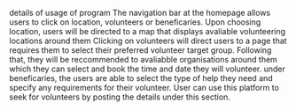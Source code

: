 details of usage of program
The navigation bar at the homepage allows users to click on location, volunteers or beneficaries. 
Upon choosing location, users will be directed to a map that displays avaliable volunteering locations around them 
Clicking on volunteers will direct users to a page that requires them to select their preferred volunteer target group. Following that, they will be reccommended to avaliabble organisations around them which they can select and book the time and date they will volunteer. 
under beneficaries, the users are able to select the type of help they need and specify any requirements for their volunteer. User can use this platform to seek for volunteers by posting the details under this section. 

